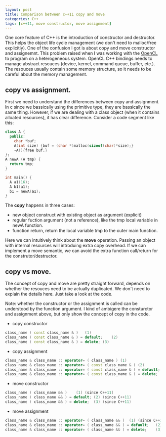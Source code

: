 ```yaml
---
layout: post
title: Comparison between c++11 copy and move
categories: C++
tags: [c++11, move constructor, move assignment]
---
```


One core feature of C++ is the introduction of constructor and destructor.  This helps the object life cycle management (we don't need to malloc/free explicitly).  One of the confusion I got is about copy and move constructor and assignemnt.  This problem raised when I was working with the [OpenCL](https://www.khronos.org/opencl) to program on a heterogeneous system.  OpenCL C++ bindings needs to manage abstract resouces (device, kernel, command queue, buffer, etc.).  The resouces usually contain some memory structure, so it needs to be careful about the memory management.

## copy vs assignment.
First we need to understand the differences between copy and assignment.  In c since we bassically using the primitive type, they are bassically the same thing.  However, if we are dealing with a class object (when it contains alloated resources), it has clear difference.  Consider a code segment like this:
```c++
class A {
  public: 
    char *buf;
    A(int size) {buf = (char *)malloc(sizeof(char)*size);}
    ~A(){free buf;}
};
A newA (A tmp) {
  return tmp;
}

int main() {
  A a1(16);
  A b1(a1);
  b1 = newA(a1);
}
```

The **copy** happens in three cases:
- new object construct with existing object as argument (explicit)
- regular fuction argument (not a reference), like the tmp local variable in newA function.
- function return, return the local variable tmp to the outer main function.

Here we can intuitively think about the **move** operation.  Passing an object with internal resources will introduing extra copy overhead.  If we can implement a move semantic, we can avoid the extra function call/return for the construtor/destructor.

## copy vs move.
The concept of copy and move are pretty straight forward, depends on whether the resouces need to be actually duplicated.  We don't need to explain the details here.  Just take a look at the code.

Note: whether the constructor or the assignment is called can be understood by the function argument.  I kind of ambigere the consturctor and assignment above, but only show the concept of copy in the code.
- copy constructor

```c++
class_name ( const class_name & )	(1)	
class_name ( const class_name & ) = default;	(2)	
class_name ( const class_name & ) = delete;	(3)	
```

- copy assignment

```c++
class_name & class_name :: operator= ( class_name )	(1)	
class_name & class_name :: operator= ( const class_name & )	(2)	
class_name & class_name :: operator= ( const class_name & ) = default;	(3)	(since C++11)
class_name & class_name :: operator= ( const class_name & ) = delete;	(4)	(since C++11)
```

- move constructor

``` c++
class_name ( class_name && )	(1)	(since C++11)
class_name ( class_name && ) = default;	(2)	(since C++11)
class_name ( class_name && ) = delete;	(3)	(since C++11)
```

- move assignment
```c++
class_name & class_name :: operator= ( class_name && )	(1)	(since C++11)
class_name & class_name :: operator= ( class_name && ) = default;	(2)	(since C++11)
class_name & class_name :: operator= ( class_name && ) = delete;	(3)	(since C++11)
```
